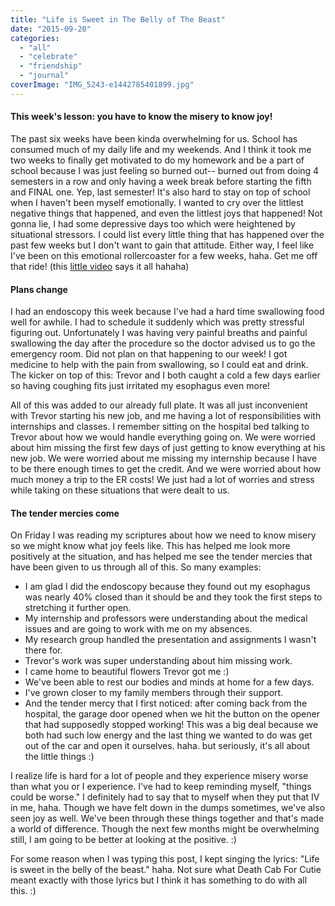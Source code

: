 ```yaml
---
title: "Life is Sweet in The Belly of The Beast"
date: "2015-09-20"
categories: 
  - "all"
  - "celebrate"
  - "friendship"
  - "journal"
coverImage: "IMG_5243-e1442785401899.jpg"
---
```


#### This week's lesson: you have to know the misery to know joy!

The past six weeks have been kinda overwhelming for us. School has consumed much of my daily life and my weekends. And I think it took me two weeks to finally get motivated to do my homework and be a part of school because I was just feeling so burned out-- burned out from doing 4 semesters in a row and only having a week break before starting the fifth and FINAL one. Yep, last semester! It's also hard to stay on top of school when I haven't been myself emotionally. I wanted to cry over the littlest negative things that happened, and even the littlest joys that happened! Not gonna lie, I had some depressive days too which were heightened by situational stressors. I could list every little thing that has happened over the past few weeks but I don't want to gain that attitude. Either way, I feel like I've been on this emotional rollercoaster for a few weeks, haha. Get me off that ride! (this [little video](https://www.youtube.com/watch?v=Ruz-bMhgb6I) says it all hahaha)

#### Plans change

I had an endoscopy this week because I've had a hard time swallowing food well for awhile. I had to schedule it suddenly which was pretty stressful figuring out. Unfortunately I was having very painful breaths and painful swallowing the day after the procedure so the doctor advised us to go the emergency room. Did not plan on that happening to our week! I got medicine to help with the pain from swallowing, so I could eat and drink. The kicker on top of this: Trevor and I both caught a cold a few days earlier so having coughing fits just irritated my esophagus even more!

All of this was added to our already full plate. It was all just inconvenient with Trevor starting his new job, and me having a lot of responsibilities with internships and classes. I remember sitting on the hospital bed talking to Trevor about how we would handle everything going on. We were worried about him missing the first few days of just getting to know everything at his new job. We were worried about me missing my internship because I have to be there enough times to get the credit. And we were worried about how much money a trip to the ER costs! We just had a lot of worries and stress while taking on these situations that were dealt to us.

#### The tender mercies come

On Friday I was reading my scriptures about how we need to know misery so we might know what joy feels like. This has helped me look more positively at the situation, and has helped me see the tender mercies that have been given to us through all of this. So many examples:

- I am glad I did the endoscopy because they found out my esophagus was nearly 40% closed than it should be and they took the first steps to stretching it further open.
- My internship and professors were understanding about the medical issues and are going to work with me on my absences.
- My research group handled the presentation and assignments I wasn't there for.
- Trevor's work was super understanding about him missing work.
- I came home to beautiful flowers Trevor got me :)
- We've been able to rest our bodies and minds at home for a few days.
- I've grown closer to my family members through their support.
- And the tender mercy that I first noticed: after coming back from the hospital, the garage door opened when we hit the button on the opener that had supposedly stopped working! This was a big deal because we both had such low energy and the last thing we wanted to do was get out of the car and open it ourselves. haha. but seriously, it's all about the little things :)

I realize life is hard for a lot of people and they experience misery worse than what you or I experience. I've had to keep reminding myself, "things could be worse." I definitely had to say that to myself when they put that IV in me, haha. Though we have felt down in the dumps sometimes, we've also seen joy as well. We've been through these things together and that's made a world of difference. Though the next few months might be overwhelming still, I am going to be better at looking at the positive. :)

For some reason when I was typing this post, I kept singing the lyrics: "Life is sweet in the belly of the beast." haha. Not sure what Death Cab For Cutie meant exactly with those lyrics but I think it has something to do with all this. :)
